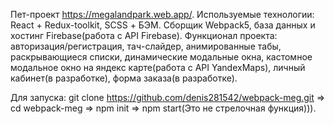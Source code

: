 Пет-проект https://megalandpark.web.app/. Используемые технологии: React + Redux-toolkit, SCSS + БЭМ. Сборщик Webpack5, база данных и хостинг Firebase(работа с API Firebase). 
Функционал проекта: авторизация/регистрация, тач-слайдер, анимированные табы, раскрывающиеся списки, динамические модальные окна, кастомное модальное окно на яндекс карте(работа с API YandexMaps), личный кабинет(в разработке), форма заказа(в разработке). 

Для запуска: 
  git clone https://github.com/denis281542/webpack-meg.git => cd webpack-meg => npm init => npm start(Это не стрелочная функция))). 

